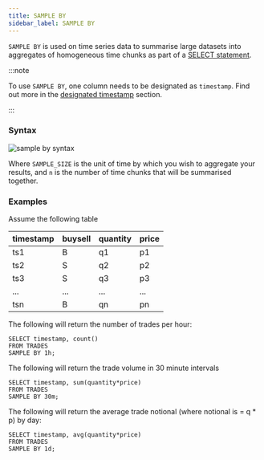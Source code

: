 ```yaml
---
title: SAMPLE BY
sidebar_label: SAMPLE BY
---
```


`SAMPLE BY` is used on time series data to summarise large datasets into
aggregates of homogeneous time chunks as part of a
[SELECT statement](reference/sql/select.md).

:::note

To use `SAMPLE BY`, one column needs to be designated as `timestamp`. Find out
more in the [designated timestamp](concept/designated-timestamp.md) section.

:::

### Syntax

![sample by syntax](/img/doc/diagrams/sampleBy.svg)

Where `SAMPLE_SIZE` is the unit of time by which you wish to aggregate your
results, and `n` is the number of time chunks that will be summarised together.

### Examples

Assume the following table

| timestamp | buysell | quantity | price |
| --------- | ------- | -------- | ----- |
| ts1       | B       | q1       | p1    |
| ts2       | S       | q2       | p2    |
| ts3       | S       | q3       | p3    |
| ...       | ...     | ...      | ...   |
| tsn       | B       | qn       | pn    |

The following will return the number of trades per hour:

```questdb-sql title="trades - hourly interval"
SELECT timestamp, count()
FROM TRADES
SAMPLE BY 1h;
```

The following will return the trade volume in 30 minute intervals

```questdb-sql title="trades - 30 minute interval"
SELECT timestamp, sum(quantity*price)
FROM TRADES
SAMPLE BY 30m;
```

The following will return the average trade notional (where notional is = q \*
p) by day:

```questdb-sql title="trades - daily interval"
SELECT timestamp, avg(quantity*price)
FROM TRADES
SAMPLE BY 1d;
```
